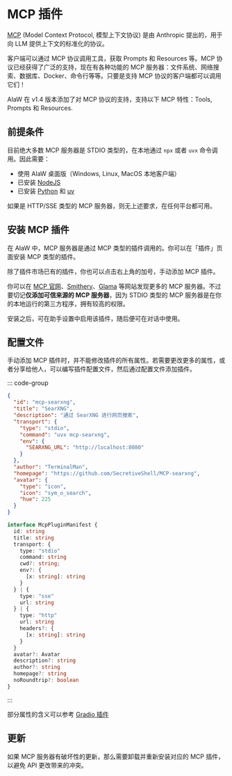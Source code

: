 # MCP 插件

[MCP](https://modelcontextprotocol.io/introduction) (Model Context Protocol, 模型上下文协议) 是由 Anthropic 提出的，用于向 LLM 提供上下文的标准化的协议。

客户端可以通过 MCP 协议调用工具，获取 Prompts 和 Resources 等。MCP 协议已经获得了广泛的支持，现在有各种功能的 MCP 服务器：文件系统、网络搜索、数据库、Docker、命令行等等。只要是支持 MCP 协议的客户端都可以调用它们！

AIaW 在 v1.4 版本添加了对 MCP 协议的支持，支持以下 MCP 特性：Tools, Prompts 和 Resources.

## 前提条件

目前绝大多数 MCP 服务器是 STDIO 类型的，在本地通过 `npx` 或者 `uvx` 命令调用。因此需要：

- 使用 AIaW 桌面版（Windows, Linux, MacOS 本地客户端）
- 已安装 [NodeJS](https://nodejs.org/)
- 已安装 [Python](https://www.python.org/) 和 [uv](https://github.com/astral-sh/uv)

如果是 HTTP/SSE 类型的 MCP 服务器，则无上述要求，在任何平台都可用。

## 安装 MCP 插件

在 AIaW 中，MCP 服务器是通过 MCP 类型的插件调用的。你可以在「插件」页面安装 MCP 类型的插件。

除了插件市场已有的插件，你也可以点击右上角的加号，手动添加 MCP 插件。

你可以在 [MCP 官网](https://modelcontextprotocol.io/examples)、[Smithery](https://smithery.ai/)、[Glama](https://glama.ai/mcp/servers) 等网站发现更多的 MCP 服务器。不过要切记**仅添加可信来源的 MCP 服务器**，因为 STDIO 类型的 MCP 服务器是在你的本地运行的第三方程序，拥有较高的权限。

安装之后，可在助手设置中启用该插件，随后便可在对话中使用。

## 配置文件

手动添加 MCP 插件时，并不能修改插件的所有属性。若需要更改更多的属性，或者分享给他人，可以编写插件配置文件，然后通过配置文件添加插件。

::: code-group
```json [示例值]
{
  "id": "mcp-searxng",
  "title": "SearXNG",
  "description": "通过 SearXNG 进行网页搜索",
  "transport": {
    "type": "stdio",
    "command": "uvx mcp-searxng",
    "env": {
      "SEARXNG_URL": "http://localhost:8080"
    }
  },
  "author": "TerminalMan",
  "homepage": "https://github.com/SecretiveShell/MCP-searxng",
  "avatar": {
    "type": "icon",
    "icon": "sym_o_search",
    "hue": 225
  }
}
```
```typescript [TS 类型定义]
interface McpPluginManifest {
  id: string
  title: string
  transport: {
    type: "stdio"
    command: string
    cwd?: string;
    env?: {
      [x: string]: string
    }
  } | {
    type: "sse"
    url: string
  } | {
    type: "http"
    url: string
    headers?: {
      [x: string]: string
    }
  }
  avatar?: Avatar
  description?: string
  author?: string
  homepage?: string
  noRoundtrip?: boolean
}
```
:::

部分属性的含义可以参考 [Gradio 插件](plugin-dev#gradio-插件)

## 更新

如果 MCP 服务器有破坏性的更新，那么需要卸载并重新安装对应的 MCP 插件，以避免 API 更改带来的冲突。

